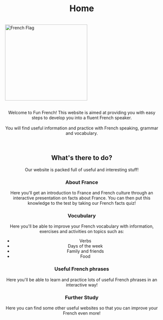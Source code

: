<h1 align="center">Home</h1><br>
<img class="imgLeft" src="https://upload.wikimedia.org/wikipedia/en/c/c3/Flag_of_France.svg" alt="French Flag" width="270" height="250">
<p align="center"><br>Welcome to Fun French! This website is aimed at providing you with easy steps to develop you into a fluent French speaker.<br><br>You will find useful information and practice with French speaking, grammar and vocabulary.</p><br>
<h2 align="center">What's there to do?</h2>
<p align="center">Our website is packed full of useful and interesting stuff!</p>
<h3 align="center">About France</h3>
<p align="center">Here you'll get an introduction to France and French culture through an interactive presentation on facts about France. You can then put this knowledge to the test by taking our French facts quiz!</p>
<h3 align="center">Vocubulary</h3>
<p align="center">Here you'll be able to improve your French vocabulary with information, exercises and activities on topics such as:</p>
<div style="text-align:center;">
    <ul >
      <li>Verbs</li>
      <li>Days of the week</li>
      <li>Family and friends</li>
      <li>Food</li>
    </ul>
  </div>
<h3 align="center">Useful French phrases</h3>
<p align="center">Here you'll be able to learn and practice lots of useful French phrases in an interactive way!</p>
<h3 align="center">Further Study</h3>
<p align="center">Here you can find some other useful websites so that you can improve your French even more!</p>

